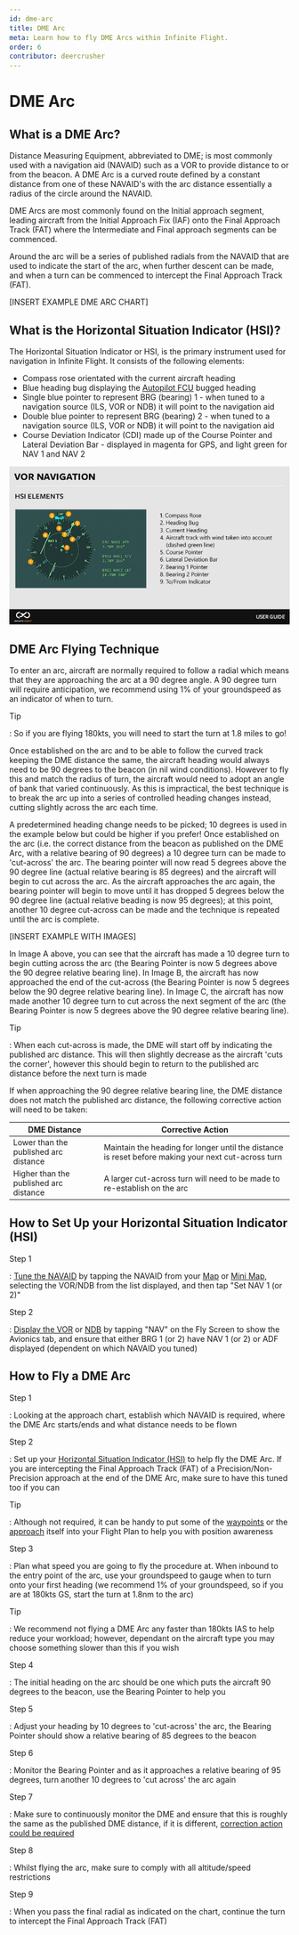 ```yaml
---
id: dme-arc
title: DME Arc
meta: Learn how to fly DME Arcs within Infinite Flight.
order: 6
contributor: deercrusher
---
```


# DME Arc



## What is a DME Arc?

Distance Measuring Equipment, abbreviated to DME; is most commonly used with a navigation aid (NAVAID) such as a VOR to provide distance to or from the beacon. A DME Arc is a curved route defined by a constant distance from one of these NAVAID's with the arc distance essentially a radius of the circle around the NAVAID. 



DME Arcs are most commonly found on the Initial approach segment, leading aircraft from the Initial Approach Fix (IAF) onto the Final Approach Track (FAT) where the Intermediate and Final approach segments can be commenced. 



Around the arc will be a series of published radials from the NAVAID that are used to indicate the start of the arc, when further descent can be made, and when a turn can be commenced to intercept the Final Approach Track (FAT).



[INSERT EXAMPLE DME ARC CHART]



## What is the Horizontal Situation Indicator (HSI)?

The Horizontal Situation Indicator or HSI, is the primary instrument used for navigation in Infinite Flight. It consists of the following elements:



- Compass rose orientated with the current aircraft heading
- Blue heading bug displaying the [Autopilot FCU](/guide/getting-started/pilot-user-interface/autopilot#autopilot) bugged heading
- Single blue pointer to represent BRG (bearing) 1 - when tuned to a navigation source (ILS, VOR or NDB) it will point to the navigation aid
- Double blue pointer to represent BRG (bearing) 2 - when tuned to a navigation source (ILS, VOR or NDB) it will point to the navigation aid
- Course Deviation Indicator (CDI) made up of the Course Pointer and Lateral Deviation Bar - displayed in magenta for GPS, and light green for NAV 1 and NAV 2


![HSI Elements](_images/manual/graphics/HSI.jpg)



## DME Arc Flying Technique

To enter an arc, aircraft are normally required to follow a radial which means that they are approaching the arc at a 90 degree angle. A 90 degree turn will require anticipation, we recommend using 1% of your groundspeed as an indicator of when to turn.



Tip

: So if you are flying 180kts, you will need to start the turn at 1.8 miles to go!



Once established on the arc and to be able to follow the curved track keeping the DME distance the same, the aircraft heading would always need to be 90 degrees to the beacon (in nil wind conditions). However to fly this and match the radius of turn, the aircraft would need to adopt an angle of bank that varied continuously. As this is impractical, the best technique is to break the arc up into a series of controlled heading changes instead, cutting slightly across the arc each time.



A predetermined heading change needs to be picked; 10 degrees is used in the example below but could be higher if you prefer! Once established on the arc (i.e. the correct distance from the beacon as published on the DME Arc, with a relative bearing of 90 degrees) a 10 degree turn can be made to 'cut-across' the arc. The bearing pointer will now read 5 degrees above the 90 degree line (actual relative bearing is 85 degrees) and the aircraft will begin to cut across the arc. As the aircraft approaches the arc again, the bearing pointer will begin to move until it has dropped 5 degrees below the 90 degree line (actual relative beading is now 95 degrees); at this point, another 10 degree cut-across can be made and the technique is repeated until the arc is complete.



[INSERT EXAMPLE WITH IMAGES]



In Image A above, you can see that the aircraft has made a 10 degree turn to begin cutting across the arc (the Bearing Pointer is now 5 degrees above the 90 degree relative bearing line). In Image B, the aircraft has now approached the end of the cut-across (the Bearing Pointer is now 5 degrees below the 90 degree relative bearing line). In Image C, the aircraft has now made another 10 degree turn to cut across the next segment of the arc (the Bearing Pointer is now 5 degrees above the 90 degree relative bearing line).



Tip

: When each cut-across is made, the DME will start off by indicating the published arc distance. This will then slightly decrease as the aircraft 'cuts the corner', however this should begin to return to the published arc distance before the next turn is made



If when approaching the 90 degree relative bearing line, the DME distance does not match the published arc distance, the following corrective action will need to be taken:

| DME Distance                           | Corrective Action                                            |
| -------------------------------------- | ------------------------------------------------------------ |
| Lower than the published arc distance  | Maintain the heading for longer until the distance is reset before making your next cut-across turn |
| Higher than the published arc distance | A larger cut-across turn will need to be made to re-establish on the arc |



## How to Set Up your Horizontal Situation Indicator (HSI)

Step 1

: [Tune the NAVAID](/guide/getting-started/pilot-user-interface/navigation#tuning-to-a-vor-or-adf) by tapping the NAVAID from your [Map](/guide/getting-started/pilot-user-interface/flight-planning#map) or [Mini Map](/guide/getting-started/pilot-user-interface/flight-planning#mini-map), selecting the VOR/NDB from the list displayed, and then tap "Set NAV 1 (or 2)"



Step 2

: [Display the VOR](/guide/getting-started/pilot-user-interface/navigation#displaying-a-vor-in-your-aircraft) or [NDB](/guide/getting-started/pilot-user-interface/navigation#displaying-an-adf-in-your-aircraft) by tapping "NAV" on the Fly Screen to show the Avionics tab, and ensure that either BRG 1 (or 2) have NAV 1 (or 2) or ADF displayed (dependent on which NAVAID you tuned)



## How to Fly a DME Arc



Step 1

: Looking at the approach chart, establish which NAVAID is required, where the DME Arc starts/ends and what distance needs to be flown



Step 2

: Set up your [Horizontal Situation Indicator (HSI)](/guide/flying-guide/descent-to-landing/dme-arc#what-is-the-horizontal-situation-indicator-(hsi)%3F) to help fly the DME Arc. If you are intercepting the Final Approach Track (FAT) of a Precision/Non-Precision approach at the end of the DME Arc, make sure to have this tuned too if you can



Tip

: Although not required, it can be handy to put some of the [waypoints](/guide/getting-started/pilot-user-interface/flight-planning#flight-plan) or the [approach](/guide/getting-started/pilot-user-interface/flight-planning#selecting-departure%2C-arrival-and-approach-procedures) itself into your Flight Plan to help you with position awareness



Step 3

: Plan what speed you are going to fly the procedure at. When inbound to the entry point of the arc, use your groundspeed to gauge when to turn onto your first heading (we recommend 1% of your groundspeed, so if you are at 180kts GS, start the turn at 1.8nm to the arc)



Tip

: We recommend not flying a DME Arc any faster than 180kts IAS to help reduce your workload; however, dependant on the aircraft type you may choose something slower than this if you wish



Step 4

: The initial heading on the arc should be one which puts the aircraft 90 degrees to the beacon, use the Bearing Pointer to help you



Step 5

: Adjust your heading by 10 degrees to 'cut-across' the arc, the Bearing Pointer should show a relative bearing of 85 degrees to the beacon



Step 6

: Monitor the Bearing Pointer and as it approaches a relative bearing of 95 degrees, turn another 10 degrees to 'cut across' the arc again



Step 7

: Make sure to continuously monitor the DME and ensure that this is roughly the same as the published DME distance, if it is different, [correction action could be required](/guide/flying-guide/descent-to-landing/dme-arc#dme-arc-flying-technique)



Step 8

: Whilst flying the arc, make sure to comply with all altitude/speed restrictions



Step 9

: When you pass the final radial as indicated on the chart, continue the turn to intercept the Final Approach Track (FAT)